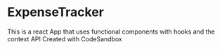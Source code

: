 # ExpenseTracker
This is a react App that uses functional components with hooks and the context API
Created with CodeSandbox
